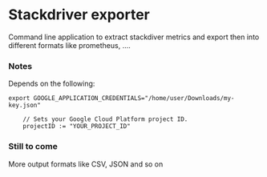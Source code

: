 # Stackdriver exporter

Command line application to extract stackdiver metrics and export then into different formats like prometheus, ....

### Notes

Depends on the following:

```
export GOOGLE_APPLICATION_CREDENTIALS="/home/user/Downloads/my-key.json"
```

```
	// Sets your Google Cloud Platform project ID.
	projectID := "YOUR_PROJECT_ID"
```


### Still to come

More output formats like CSV, JSON and so on